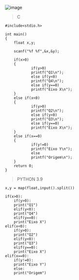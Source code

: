![image](https://github.com/lufffe/Beecrowd/assets/90646635/6102ce4c-8c0b-49b6-ac6c-614edcca9954)

>C

	#include<stdio.h>

	int main()
	{
		float x,y;

		scanf("%f %f",&x,&y);

		if(x>0)
		{
	    		if(y>0)
				printf("Q1\n");
	    		else if(y<0)
				printf("Q4\n");
	    		else if(y==0)
				printf("Eixo X\n");
		}
		else if(x<0)
		{
	    		if(y>0)
				printf("Q2\n");
	    		else if(y<0)
				printf("Q3\n");
	    		else if(y==0)
				printf("Eixo X\n");
		}
		else if(x==0)
		{
	    		if(y!=0)
				printf("Eixo Y\n");
	    		else
				printf("Origem\n");
		}
	    return 0;
	}

>PYTHON 3.9

	x,y = map(float,input().split())

	if(x>0):
	    if(y>0):
		print("Q1")
	    elif(y<0):
		print("Q4")
	    elif(y==0):
		print("Eixo X")
	elif(x<0):
	    if(y>0):
		print("Q2")
	    elif(y<0):
		print("Q3")
	    elif(y==0):
		print("Eixo X")
	elif(x==0):
	    if(y!=0):
		print("Eixo Y")
	    else:
		print("Origem")
